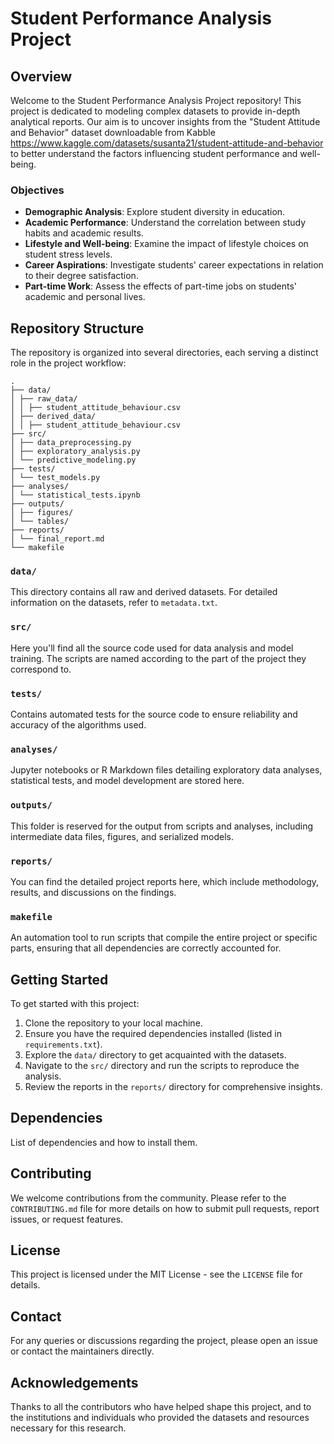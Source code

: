 # Student Performance Analysis Project

## Overview
Welcome to the Student Performance Analysis Project repository! This project is dedicated to modeling complex datasets to provide in-depth analytical reports. Our aim is to uncover insights from the "Student Attitude and Behavior" dataset downloadable from Kabble https://www.kaggle.com/datasets/susanta21/student-attitude-and-behavior to better understand the factors influencing student performance and well-being.

### Objectives
- **Demographic Analysis**: Explore student diversity in education.
- **Academic Performance**: Understand the correlation between study habits and academic results.
- **Lifestyle and Well-being**: Examine the impact of lifestyle choices on student stress levels.
- **Career Aspirations**: Investigate students' career expectations in relation to their degree satisfaction.
- **Part-time Work**: Assess the effects of part-time jobs on students' academic and personal lives.

## Repository Structure
The repository is organized into several directories, each serving a distinct role in the project workflow:

```plaintext
.
├── data/
│ ├── raw_data/
│ │ ├── student_attitude_behaviour.csv
│ ├── derived_data/
│ │ ├── student_attitude_behaviour.csv
├── src/
│ ├── data_preprocessing.py
│ ├── exploratory_analysis.py
│ └── predictive_modeling.py
├── tests/
│ └── test_models.py
├── analyses/
│ └── statistical_tests.ipynb
├── outputs/
│ ├── figures/
│ └── tables/
├── reports/
│ └── final_report.md
└── makefile
```


### `data/`
This directory contains all raw and derived datasets. For detailed information on the datasets, refer to `metadata.txt`.

### `src/`
Here you'll find all the source code used for data analysis and model training. The scripts are named according to the part of the project they correspond to.

### `tests/`
Contains automated tests for the source code to ensure reliability and accuracy of the algorithms used.

### `analyses/`
Jupyter notebooks or R Markdown files detailing exploratory data analyses, statistical tests, and model development are stored here.

### `outputs/`
This folder is reserved for the output from scripts and analyses, including intermediate data files, figures, and serialized models.

### `reports/`
You can find the detailed project reports here, which include methodology, results, and discussions on the findings.

### `makefile`
An automation tool to run scripts that compile the entire project or specific parts, ensuring that all dependencies are correctly accounted for.

## Getting Started
To get started with this project:

1. Clone the repository to your local machine.
2. Ensure you have the required dependencies installed (listed in `requirements.txt`).
3. Explore the `data/` directory to get acquainted with the datasets.
4. Navigate to the `src/` directory and run the scripts to reproduce the analysis.
5. Review the reports in the `reports/` directory for comprehensive insights.

## Dependencies
List of dependencies and how to install them.

## Contributing
We welcome contributions from the community. Please refer to the `CONTRIBUTING.md` file for more details on how to submit pull requests, report issues, or request features.

## License
This project is licensed under the MIT License - see the `LICENSE` file for details.

## Contact
For any queries or discussions regarding the project, please open an issue or contact the maintainers directly.

## Acknowledgements
Thanks to all the contributors who have helped shape this project, and to the institutions and individuals who provided the datasets and resources necessary for this research.





